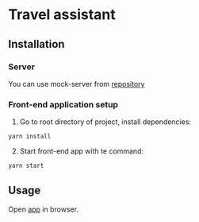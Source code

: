 # Travel assistant
## Installation
### Server
  You can use mock-server from [repository](https://github.com/krauchuk/travel-assistant-server)
### Front-end application setup
  1. Go to root directory of project, install dependencies:
  ```
  yarn install
  ```
  2. Start front-end app with te command:
  ```
  yarn start
  ```
 ## Usage
  Open [app](http://localhost:8888/) in browser.
